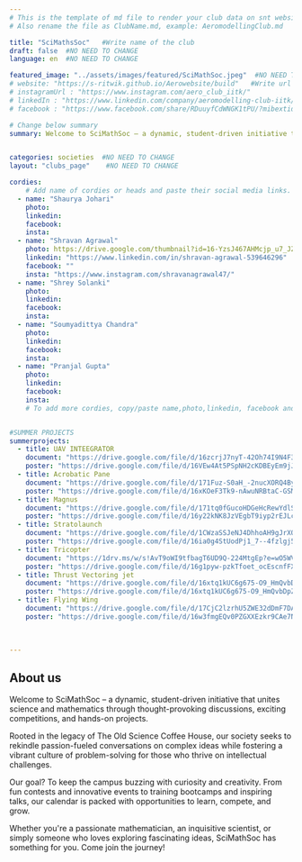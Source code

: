 ```yaml
---
# This is the template of md file to render your club data on snt website. The below example is of Aeromodelling Club, please modify the data according to your clunb.
# Also rename the file as ClubName.md, example: AeromodellingClub.md

title: "SciMathsSoc"   #Write name of the club
draft: false  #NO NEED TO CHANGE
language: en  #NO NEED TO CHANGE

featured_image: "../assets/images/featured/SciMathSoc.jpeg"  #NO NEED TO CHANGE
# website: "https://s-ritwik.github.io/Aerowebsite/build"   #Write url of the club
# instagramUrl : "https://www.instagram.com/aero_club_iitk/"
# linkedIn : "https://www.linkedin.com/company/aeromodelling-club-iitk/mycompany/"
# facebook : "https://www.facebook.com/share/RDuuyfCdWNGK1tPU/?mibextid=qi2Omg"

# Change below summary
summary: Welcome to SciMathSoc – a dynamic, student-driven initiative that unites science and mathematics through thought-provoking discussions, exciting competitions, and hands-on projects.


categories: societies  #NO NEED TO CHANGE
layout: "clubs_page"    #NO NEED TO CHANGE

cordies:
    # Add name of cordies or heads and paste their social media links.
  - name: "Shaurya Johari"
    photo:
    linkedin:
    facebook: 
    insta:
  - name: "Shravan Agrawal"
    photo: https://drive.google.com/thumbnail?id=16-YzsJ467AHMcjp_u7_JZnTI-wzQkNTJ&sz=w1000
    linkedin: "https://www.linkedin.com/in/shravan-agrawal-539646296"
    facebook: ""
    insta: "https://www.instagram.com/shravanagrawal47/"
  - name: "Shrey Solanki"
    photo:
    linkedin:
    facebook: 
    insta:
  - name: "Soumyadittya Chandra"
    photo:
    linkedin:
    facebook: 
    insta:
  - name: "Pranjal Gupta"
    photo:
    linkedin:
    facebook: 
    insta:
    # To add more cordies, copy/paste name,photo,linkedin, facebook and insta in same format as above.


#SUMMER PROJECTS
summerprojects:
  - title: UAV INTEEGRATOR
    document: "https://drive.google.com/file/d/16zcrjJ7nyT-42Oh74I9N4F3qoIlKFLhN/view?usp=drive_link" 
    poster: "https://drive.google.com/file/d/16VEw4At5PSpNH2cKDBEyEm9jJAHGyrgc/view?usp=drivesdk" 
  - title: Acrobatic Pane
    document: "https://drive.google.com/file/d/171Fuz-S0aH_-2nucXORQ4Byl0vQAdoaf/view?usp=sharing" 
    poster: "https://drive.google.com/file/d/16xKOeF3Tk9-nAwuNRBtaC-GSMUGDJ4R4/view?usp=drivesdk"
  - title: Magnus
    document: "https://drive.google.com/file/d/171tq0fGucoHDGeHcRewYdlSg-cf6qfWf/view?usp=sharing"
    poster: "https://drive.google.com/file/d/16y22kNK8JzVEgbT9iyp2rEJLcL9o3s7x/view?usp=drivesdk"
  - title: Stratolaunch
    document: "https://drive.google.com/file/d/1CWzaSSJeNJ4DhhoAH9gJrXQ61hJ6ZZGR/view?usp=sharing"
    poster: "https://drive.google.com/file/d/16ia0g4StUodPj1_7--4fzlgj53jlhsTY/view?usp=drivesdk"
  - title: Tricopter
    document: "https://1drv.ms/w/s!AvT9oWI9tfbagT6UD9Q-224MtgEp?e=wO5WV4"
    poster: "https://drive.google.com/file/d/16g1pyw-pzkTfoet_ocEscnfFXC1xKgJm/view?usp=drivesdk"
  - title: Thrust Vectoring jet
    document: "https://drive.google.com/file/d/16xtq1kUC6g675-O9_HmQvbDpZxZlr2HS/view?usp=sharing"
    poster: "https://drive.google.com/file/d/16xtq1kUC6g675-O9_HmQvbDpZxZlr2HS/view?usp=drivesdk"
  - title: Flying Wing 	
    document: "https://drive.google.com/file/d/17CjC2lzrhU5ZWE32dDmF7DAHh4bVZDJh/view?usp=drive_link"
    poster: "https://drive.google.com/file/d/16w3fmgEQv0PZGXXEzkr9CAe7NvxkOIDd/view?usp=drivesdk"
   

    
---
```


<!-- Write about us section -->
## About us
 	
Welcome to SciMathSoc – a dynamic, student-driven initiative that unites science and mathematics through thought-provoking discussions, exciting competitions, and hands-on projects.

Rooted in the legacy of The Old Science Coffee House, our society seeks to rekindle passion-fueled conversations on complex ideas while fostering a vibrant culture of problem-solving for those who thrive on intellectual challenges.

Our goal? To keep the campus buzzing with curiosity and creativity. From fun contests and innovative events to training bootcamps and inspiring talks, our calendar is packed with opportunities to learn, compete, and grow.

Whether you're a passionate mathematician, an inquisitive scientist, or simply someone who loves exploring fascinating ideas, SciMathSoc has something for you. Come join the journey!

